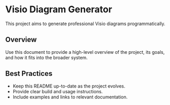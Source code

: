 # Visio Diagram Generator

This project aims to generate professional Visio diagrams programmatically.

## Overview
Use this document to provide a high-level overview of the project, its goals, and how it fits into the broader system.

## Best Practices
- Keep this README up-to-date as the project evolves.
- Provide clear build and usage instructions.
- Include examples and links to relevant documentation.
